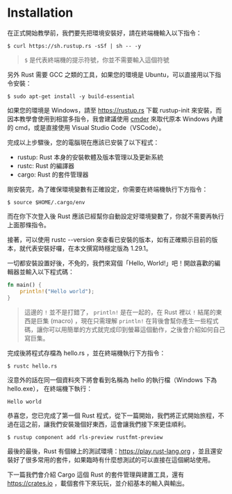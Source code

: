 Installation
============

在正式開始教學前，我們要先把環境安裝好，請在終端機輸入以下指令：

```shell
$ curl https://sh.rustup.rs -sSf | sh -- -y
```

> `$` 是代表終端機的提示符號，你並不需要輸入這個符號

另外 Rust 需要 GCC 之類的工具，如果您的環境是 Ubuntu，可以直接用以下指令安裝：

```shell
$ sudo apt-get install -y build-essential
```

如果您的環境是 Windows，請至 https://rustup.rs 下載 rustup-init 來安裝，而因本教學會使用到相當多指令，我會建議使用 [cmder](http://cmder.net) 來取代原本 Windows 內建的 cmd，或是直接使用 Visual Studio Code（VSCode）。

完成以上步驟後，您的電腦現在應該已安裝了以下程式：

- rustup: Rust 本身的安裝軟體及版本管理以及更新系統
- rustc: Rust 的編譯器
- cargo: Rust 的套件管理器

剛安裝完，為了確保環境變數有正確設定，你需要在終端機執行下方指令：

```shell
$ source $HOME/.cargo/env
```

而在你下次登入後 Rust 應該已經幫你自動設定好環境變數了，你就不需要再執行上面那條指令。  

接著，可以使用 rustc --version 來查看已安裝的版本，如有正確顯示目前的版本，就代表安裝好囉，在本文撰寫時穩定版為 1.29.1。

一切都安裝設置好後，不免的，我們來寫個「Hello, World!」吧！開啟喜歡的編輯器並輸入以下程式碼：

```rust
fn main() {
    println!("Hello world");
}
```

> 這邊的 `!` 並不是打錯了， `println!` 是在一起的，在 Rust 裡以 `!` 結尾的東西是巨集 (macro) ，現在只需理解 `println!` 在背後會幫你產生一些程式碼，讓你可以用簡單的方式就完成印到螢幕這個動作，之後會介紹如何自己寫巨集。

完成後將程式存檔為 hello.rs ，並在終端機執行下方指令：  

```shell
$ rustc hello.rs
```

沒意外的話在同一個資料夾下將會看到名稱為 hello 的執行檔（Windows 下為 hello.exe）， 在終端機下執行：

```shell
Hello world
```

恭喜您，您已完成了第一個 Rust 程式，從下一篇開始，我們將正式開始旅程，不過在這之前，讓我們安裝幾個好東西，這會讓我們接下來更佳順利。

```shell
$ rustup component add rls-preview rustfmt-preview
```

最後的最後，Rust 有個線上的測試環境：https://play.rust-lang.org ，並且還安裝好了很多常用的套件，如果臨時有什麼想測試的可以直接在這個網站使用。

下一篇我們會介紹 Cargo 這個 Rust 的套件管理與建置工具，還有 https://crates.io ，載個套件下來玩玩，並介紹基本的輸入與輸出。
